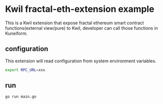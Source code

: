 # Kwil fractal-eth-extension example

This is a Kwil extension that expose fractal ethereum smart contract functions(external view/pure) to Kwil, developer can call those functions in Kuneiform. 

## configuration

This extension will read configuration from system environment variables.

```bash
export RPC_URL=xxx
```

## run

```bash
go run main.go
```